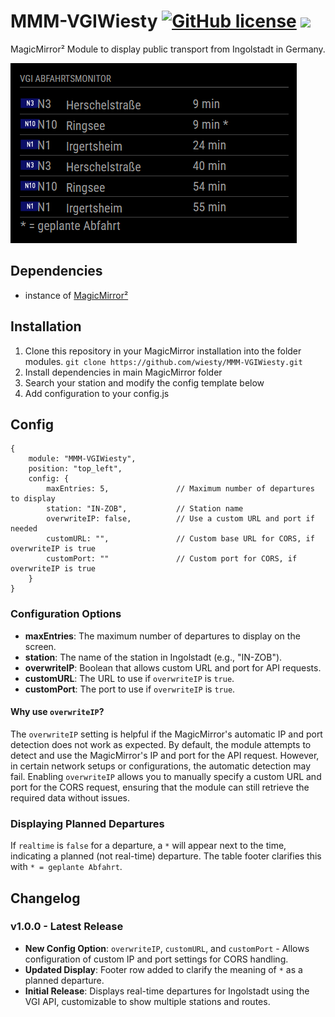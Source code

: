 # MMM-VGIWiesty [![GitHub license](https://img.shields.io/badge/license-CC--BY--NC--SA--4.0-lightgrey.svg)](https://raw.githubusercontent.com/wiesty/MMM-VGIWiesty/refs/heads/main/LICENSE) <img src="https://img.shields.io/badge/Maintained%3F-supported, but not actively developed-orange.svg"/>

MagicMirror² Module to display public transport from Ingolstadt in Germany.


<img src="assets/example.png"/>


## Dependencies
* instance of [MagicMirror²](https://github.com/MichMich/MagicMirror)

## Installation
1. Clone this repository in your MagicMirror installation into the folder modules.
```git clone https://github.com/wiesty/MMM-VGIWiesty.git```
2. Install dependencies in main MagicMirror folder
3. Search your station and modify the config template below
4. Add configuration to your config.js

## Config

```
{
    module: "MMM-VGIWiesty",
    position: "top_left",
    config: {
        maxEntries: 5,               // Maximum number of departures to display
        station: "IN-ZOB",           // Station name
        overwriteIP: false,          // Use a custom URL and port if needed
        customURL: "",               // Custom base URL for CORS, if overwriteIP is true
        customPort: ""               // Custom port for CORS, if overwriteIP is true
    }
}
```

### Configuration Options

-   **maxEntries**: The maximum number of departures to display on the screen.
-   **station**: The name of the station in Ingolstadt (e.g., "IN-ZOB").
-   **overwriteIP**: Boolean that allows custom URL and port for API requests.
-   **customURL**: The URL to use if `overwriteIP` is `true`.
-   **customPort**: The port to use if `overwriteIP` is `true`.

#### Why use `overwriteIP`?

The `overwriteIP` setting is helpful if the MagicMirror's automatic IP and port detection does not work as expected. By default, the module attempts to detect and use the MagicMirror's IP and port for the API request. However, in certain network setups or configurations, the automatic detection may fail. Enabling `overwriteIP` allows you to manually specify a custom URL and port for the CORS request, ensuring that the module can still retrieve the required data without issues.


### Displaying Planned Departures

If `realtime` is `false` for a departure, a `*` will appear next to the time, indicating a planned (not real-time) departure. The table footer clarifies this with `* = geplante Abfahrt`.

## Changelog

### v1.0.0 - Latest Release

-   **New Config Option**: `overwriteIP`, `customURL`, and `customPort` - Allows configuration of custom IP and port settings for CORS handling.
-   **Updated Display**: Footer row added to clarify the meaning of `*` as a planned departure.
-   **Initial Release**: Displays real-time departures for Ingolstadt using the VGI API, customizable to show multiple stations and routes.
